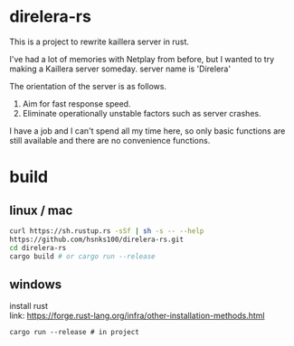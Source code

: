 # direlera-rs

This is a project to rewrite kaillera server in rust.

I've had a lot of memories with Netplay from before, but I wanted to try making a Kaillera server someday. server name is 'Direlera'

The orientation of the server is as follows.
1. Aim for fast response speed.
2. Eliminate operationally unstable factors such as server crashes.

I have a job and I can't spend all my time here, so only basic functions are still available and there are no convenience functions.

# build

## linux / mac

```bash
curl https://sh.rustup.rs -sSf | sh -s -- --help
https://github.com/hsnks100/direlera-rs.git
cd direlera-rs
cargo build # or cargo run --release
```

## windows 

install rust  
link: https://forge.rust-lang.org/infra/other-installation-methods.html



```
cargo run --release # in project 
```